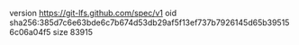 version https://git-lfs.github.com/spec/v1
oid sha256:385d7c6e63bde6c7b674d53db29af5f13ef737b7926145d65b395156c06a04f5
size 83915
